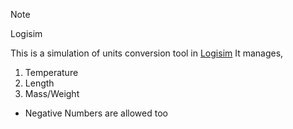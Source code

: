 >[!NOTE]
>Logisim

This is a simulation of units conversion tool in [Logisim](http://www.cburch.com/logisim/) It manages,
1. Temperature 
2. Length 
3. Mass/Weight

+ Negative Numbers are allowed too
